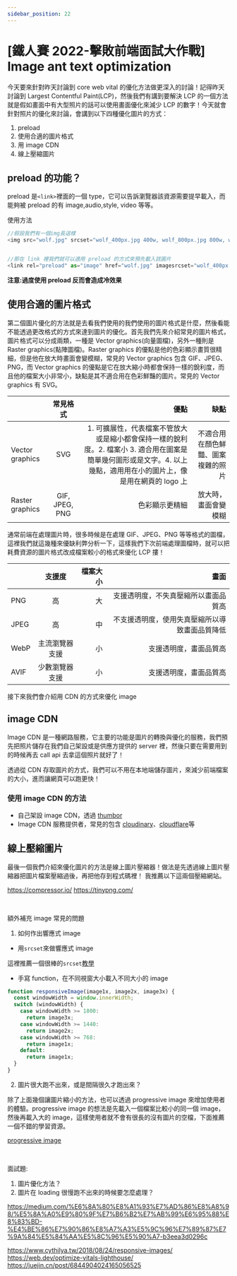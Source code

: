 ```yaml
---
sidebar_position: 22
---
```


# [鐵人賽 2022-擊敗前端面試大作戰] Image ant text optimization

今天要來針對昨天討論到 core web vital 的優化方法做更深入的討論！記得昨天討論到 Largest Contentful Paint(LCP)，然後我們有講到要解決 LCP 的一個方法就是假如畫面中有大型照片的話可以使用畫面優化來減少 LCP 的數字！今天就會針對照片的優化來討論，會講到以下四種優化圖片的方式：

1. preload
2. 使用合適的圖片格式
3. 用 image CDN
4. 線上壓縮圖片

## preload 的功能？

preload 是`<link>`裡面的一個 type，它可以告訴瀏覽器該資源需要提早載入，而能夠被 preload 的有 image,audio,style, video 等等。

使用方法

```js
//假設我們有一個img長這樣
<img src="wolf.jpg" srcset="wolf_400px.jpg 400w, wolf_800px.jpg 800w, wolf_1600px.jpg 1600w" sizes="50vw" alt="A rad wolf">

```

```js

//那在 link 裡我們就可以適用 preload 的方式來預先載入該圖片
<link rel="preload" as="image" href="wolf.jpg" imagesrcset="wolf_400px.jpg 400w, wolf_800px.jpg 800w, wolf_1600px.jpg 1600w" imagesizes="50vw">

```

**注意:過度使用 preload 反而會造成冷效果**

## 使用合適的圖片格式

第二個圖片優化的方法就是去看我們使用的我們使用的圖片格式是什麼，然後看能不能透過更改格式的方式來達到圖片的優化。首先我們先來介紹常見的圖片格式，圖片格式可以分成兩類，一種是 Vector graphics(向量圖檔)，另外一種則是 Raster graphics(點陣圖檔)。Raster graphics 的優點是他的色彩顯示畫質很精細，但是他在放大時畫面會變模糊，常見的 Vector graphics 包含 GIF、JPEG、PNG，而 Vector graphics 的優點是它在放大縮小時都會保持一樣的銳利度，而且他的檔案大小非常小，缺點是其不適合用在色彩鮮豔的圖片。常見的 Vector graphics 有 SVG。

|                 |    常見格式    |                                                                                                                                                                優點 |                               缺點 |
| :-------------- | :------------: | ------------------------------------------------------------------------------------------------------------------------------------------------------------------: | ---------------------------------: |
| Vector graphics |      SVG       | 1. 可擴展性，代表檔案不管放大或是縮小都會保持一樣的銳利度。2. 檔案小 3. 適合用在圖案是簡單幾何圖形或是文字。4. 以上幾點，適用用在小的圖片上，像是用在網頁的 logo 上 | 不適合用在顏色鮮豔、圖案複雜的照片 |
| Raster graphics | GIF, JPEG, PNG |                                                                                                                                                      色彩顯示更精細 |               放大時，畫面會變模糊 |

通常前端在處理圖片時，很多時候是在處理 GIF、JPEG、PNG 等等格式的圖檔，這裡我們就這幾種來優缺利弊分析一下，這樣我們下次前端處理圖檔時，就可以把耗費資源的圖片格式改成檔案較小的格式來優化 LCP 摟！

|      |     支援度     | 檔案大小 |                                           畫面 |
| :--- | :------------: | -------: | ---------------------------------------------: |
| PNG  |       高       |       大 |           支援透明度，不失真壓縮所以畫面品質高 |
| JPEG |       高       |       中 | 不支援透明度，使用失真壓縮所以導致畫面品質降低 |
| WebP | 主流瀏覽器支援 |       小 |                         支援透明度，畫面品質高 |
| AVIF | 少數瀏覽器支援 |       小 |                         支援透明度，畫面品質高 |

接下來我們會介紹用 CDN 的方式來優化 image

## image CDN

Image CDN 是一種網路服務，它主要的功能是圖片的轉換與優化的服務，我們預先把照片儲存在我們自己架設或是供應方提供的 server 裡，然後只要在需要用到的時候再去 call api 去拿這個照片就好了！

透過從 CDN 存取圖片的方式，我們可以不用在本地端儲存圖片，來減少前端檔案的大小，進而讓網頁可以跑更快！

### 使用 image CDN 的方法

- 自己架設 image CDN，透過 [thumbor](https://github.com/thumbor/thumbor)
- Image CDN 服務提供者，常見的包含 [cloudinary](https://cloudinary.com/)、[cloudflare](https://www.cloudflare.com/cdn/)等

## 線上壓縮圖片

最後一個我們介紹來優化圖片的方法是線上圖片壓縮器！做法是先透過線上圖片壓縮器把圖片檔案壓縮過後，再把他存到程式碼裡！
我推薦以下這兩個壓縮網站。

https://compressor.io/
https://tinypng.com/

&nbsp;

額外補充 image 常見的問題

1. 如何作出響應式 image

- 用`srcset`來做響應式 image

這裡推薦一個很棒的`srcset`[教學](https://shubo.io/responsive-image/#%E7%82%BA%E5%9C%96%E7%89%87%E6%8C%87%E5%AE%9A%E5%A4%A7%E5%B0%8Fsizes-%E5%B1%AC%E6%80%A7)

- 手寫 function，在不同視窗大小載入不同大小的 image

```js
function responsiveImage(image1x, image2x, image3x) {
  const windowWidth = window.innerWidth;
  switch (windowWidth) {
    case windowWidth >= 1800:
      return image3x;
    case windowWidth >= 1440:
      return image2x;
    case windowWidth >= 768:
      return image1x;
    default:
      return image1x;
  }
}
```

2. 圖片很大跑不出來，或是間隔很久才跑出來？

除了上面幾個讓圖片縮小的方法，也可以透過 progressive image 來增加使用者的體驗。progressive image 的想法是先載入一個檔案比較小的同一個 image，然後再載入大的 image，這樣使用者就不會有很長的沒有圖片的空檔，下面推薦一個不錯的學習資源。

[progressive image](https://blog.logrocket.com/progressive-image-loading-react-tutorial/)

&nbsp;

面試題:

1. 圖片優化方法？
2. 圖片在 loading 很慢跑不出來的時候要怎麼處理？

https://medium.com/%E6%8A%80%E8%A1%93%E7%AD%86%E8%A8%98/%E5%8A%A0%E9%80%9F%E7%B6%B2%E7%AB%99%E6%95%88%E8%83%BD-%E4%BE%86%E7%90%86%E8%A7%A3%E5%9C%96%E7%89%87%E7%9A%84%E5%84%AA%E5%8C%96%E5%90%A7-b3eea3d0296c

https://www.cythilya.tw/2018/08/24/responsive-images/
https://web.dev/optimize-vitals-lighthouse/
https://juejin.cn/post/6844904024165056525
